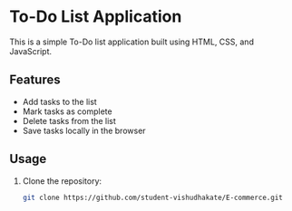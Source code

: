 # To-Do List Application

This is a simple To-Do list application built using HTML, CSS, and JavaScript.

## Features

- Add tasks to the list
- Mark tasks as complete
- Delete tasks from the list
- Save tasks locally in the browser

## Usage

1. Clone the repository:

   ```bash
   git clone https://github.com/student-vishudhakate/E-commerce.git
